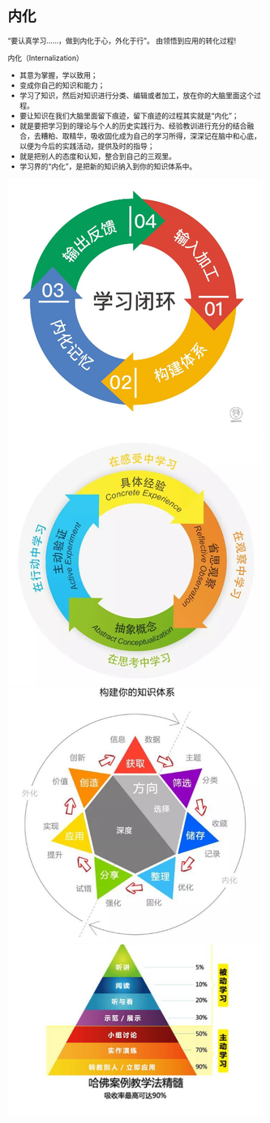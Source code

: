 # 内化

“要认真学习……，做到内化于心，外化于行”。
由领悟到应用的转化过程!

内化（Internalization）

- 其意为掌握，学以致用；
- 变成你自己的知识和能力；
- 学习了知识，然后对知识进行分类、编辑或者加工，放在你的大脑里面这个过程。
- 要让知识在我们大脑里面留下痕迹，留下痕迹的过程其实就是“内化”；
- 就是要把学习到的理论与个人的历史实践行为、经验教训进行充分的结合融合，去糟粕、取精华，吸收固化成为自己的学习所得，深深记在脑中和心底，以便为今后的实践活动，提供及时的指导；
- 就是把别人的态度和认知，整合到自己的三观里。
- 学习界的“内化”，是把新的知识纳入到你的知识体系中。

![学习闭环](images/学习闭环.png)
![内化过程](images/内化过程.png)
![构建知识体系](images/构建知识体系.png)
![哈佛案例教学法](images/哈佛案例教学法.png)
